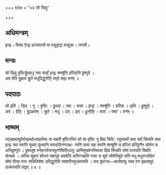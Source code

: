 +++
title = "०४ सो चिन्नु"

+++
## अधिमन्त्रम्
इन्द्रः। विमद ऐन्द्रः प्राजापत्यो वा वसुकृद्वा वासुक्रः। जगती।

## मन्त्रः
सो चि॒न्नु वृ॒ष्टिर्यू॒थ्या॒३॒॑ स्वा सचाँ॒ इन्द्रः॒ श्मश्रू॑णि॒ हरि॑ता॒भि प्रु॑ष्णुते ।  
अव॑ वेति सु॒क्षयं॑ सु॒ते मधूदिद्धू॑नोति॒ वातो॒ यथा॒ वन॑म् ॥

## पदपाठः
सो इति॑ । चि॒त् । नु । वृ॒ष्टिः । यू॒थ्या॑ । स्वा । सचा॑ । इन्द्रः॑ । श्मश्रू॑णि । हरि॑ता । अ॒भि । प्रु॒ष्णु॒ते॒ ।  
अव॑ । वे॒ति॒ । सु॒ऽक्षय॑म् । सु॒ते । मधु॑ । उत् । इत् । धू॒नो॒ति॒ । वातः॑ । यथा॑ । वन॑म् ॥

## भाष्यम्
तद्च्छब्दश्रुतेर्यच्छब्दोध्याहर्तव्यः या महती बृष्टिरस्ति सो सा वृष्टिः नु क्षिप्रं चिदि- त्युपमार्थे यथा सर्वं सिंचति तथा इन्द्रः स्वा स्वानि यूथ्या यूथ्यानि मरुदादिगणलक्ष- णानि सचा सह स्वानि श्मश्रूणि च हरिता हरिद्वर्णेन सोमेन च अभिप्रुष्णुते । प्रुषप्लुष स्नेहनसेचनपूरणेष्वितिधातुः आभिमूख्येनस्थित्वा क्षिप्रं सिंचति सोमं पाययति पिबति चेत्यर्थः । अपिच सुक्षयं शोभनं यज्ञगृहं अववेति अभिगच्छति गत्वा च सुते सोमेभिषुते सति मधु मधुररसोप्रेतं सोमं पीत्वा मत्तः सन्नितिशेषः उदिद्धूनोति स्वशरीरमुत्कंपयति । तत्र दृष्टन्तः—वातोवायुः यथा वनं वृक्षसमूहं उत्कंपयति तद्वत् ॥ ४ ॥